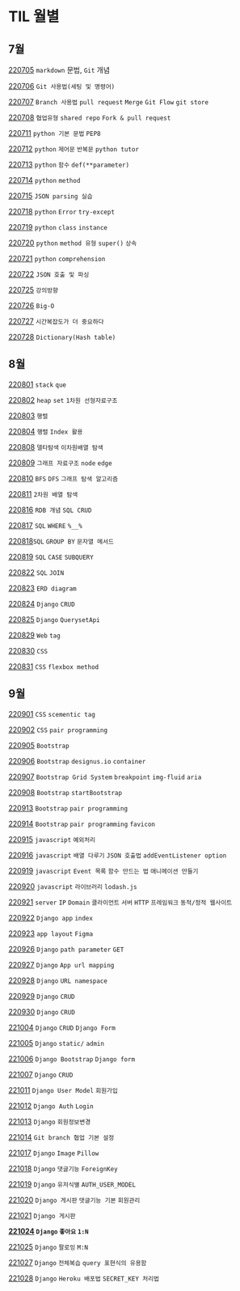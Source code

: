 # TIL 월별

## 7월

[220705](https://github.com/riumr/TIL/tree/main/22년7월/220705) `markdown` 문법, `Git` 개념

[220706](https://github.com/riumr/TIL/blob/1286113325f919ddf28f7418927ee75284bcd64e/220706/220706_01.md) `Git 사용법(세팅 및 명령어)`

[220707](https://github.com/riumr/TIL/tree/main/22년7월/220707) `Branch 사용법` `pull request` `Merge` `Git Flow` `git store`

[220708](https://github.com/riumr/TIL/tree/main/22년7월/220708) `협업유형` `shared repo` `Fork & pull request`

[220711](https://github.com/riumr/TIL/tree/main/22년7월/220711) `python 기본 문법` `PEP8`

[220712](https://github.com/riumr/TIL/tree/main/22년7월/220712) `python` `제어문` `반복문` `python tutor`

[220713](https://github.com/riumr/TIL/tree/main/22년7월/220713) `python` `함수` `def(**parameter)`

[220714](https://github.com/riumr/TIL/tree/main/22년7월/220714) `python` `method`

[220715](https://github.com/riumr/01-PJT-01/tree/master/3회차/김태형) `JSON parsing 실습`

[220718](https://github.com/riumr/TIL/tree/main/22년7월/220718) `python` `Error` `try-except`

[220719](https://github.com/riumr/TIL/tree/main/22년7월/220719) `python` `class` `instance`

[220720](https://github.com/riumr/TIL/tree/main/22년7월/220720) `python` `method 유형` `super()` `상속`

[220721](https://github.com/riumr/TIL/tree/main/22년7월/220721) `python` `comprehension`

[220722](https://github.com/riumr/01-PJT-02/tree/7ff7029629be406f04679137636edaaf199c4026/3회차/김태형) `JSON 호출 및 파싱`

[220725](https://github.com/riumr/TIL/tree/main/22년7월/220725) `강의방향`

[220726](https://github.com/riumr/TIL/tree/main/22년7월/220726) `Big-O`

[220727](https://github.com/riumr/TIL/tree/main/22년7월/220727) `시간복잡도가 더 중요하다`

[220728](https://github.com/riumr/TIL/tree/main/22년7월/220728) `Dictionary(Hash table)`

## 8월

[220801](https://github.com/riumr/TIL/tree/main/22년8월/220801)  `stack` `que`

[220802](https://github.com/riumr/TIL/tree/main/22년8월/220802) `heap` `set` `1차원 선형자료구조`

[220803](https://github.com/riumr/TIL/tree/main/22년8월/220803) `행렬`

[220804](https://github.com/riumr/TIL/tree/main/22년8월/220804) `행렬` `Index 활용`

[220808](https://github.com/riumr/TIL/tree/main/22년8월/220808) `델타탐색` `이차원배열 탐색`

[220809](https://github.com/riumr/TIL/tree/main/22년8월/220809) `그래프 자료구조` `node` `edge`

[220810](https://github.com/riumr/TIL/tree/main/22년8월/220810) `BFS` `DFS` `그래프 탐색 알고리즘`

[220811](https://github.com/riumr/TIL/tree/main/22년8월/220811) `2차원 배열 탐색`

[220816](https://github.com/riumr/TIL/tree/main/22년8월/220816) `RDB 개념` `SQL CRUD`

[220817](https://github.com/riumr/TIL/tree/main/22년8월/220817) `SQL` `WHERE` `%__%` 

[220818](https://github.com/riumr/TIL/tree/main/22년8월/220818)`SQL` `GROUP BY` `문자열 메서드`

[220819](https://github.com/riumr/TIL/tree/main/22년8월/220819) `SQL` `CASE` `SUBQUERY`

[220822](https://github.com/riumr/TIL/blob/fc82761627ac621f5ccac4e6a1c9665fe050f914/220822/Readme.md) `SQL` `JOIN`

[220823](https://github.com/riumr/TIL/blob/bc49b7c5bdc81163e777b25f07fd5bea7caca5a8/220823/220823.md) `ERD diagram`

[220824](https://github.com/riumr/TIL/blob/9bc66221e25bb091d3822855caacb22242ae7a73/220824/DB_07.md) `Django` `CRUD`

[220825](https://github.com/riumr/TIL/blob/f7720dcfc05142fa60b7d180d6a44444bff30220/220825/DB_08.md) `Django` `QuerysetApi`

[220829](https://github.com/riumr/TIL/blob/b65ede39468a5b99ed0a40e7bb39b158eb4f19f1/220829/%EC%8B%A4%EC%8A%B5.md) `Web` `tag`

[220830](https://github.com/riumr/TIL/tree/main/22년8월/220830/실습내용) `CSS`

[220831](https://github.com/riumr/TIL/blob/99900d6ea71f9384e11201ad3c3b80bf07616619/220831/%EC%9E%90%EC%8A%B5%EB%82%B4%EC%9A%A9.md) `CSS` `flexbox method`

## 9월

[220901](https://github.com/riumr/TIL/tree/main/22년9월/220901/실습) `CSS` `scementic tag`

[220902](https://github.com/riumr/TIL/tree/main/22년9월/220902/실습) `CSS` `pair programming`

[220905](https://github.com/riumr/TIL/tree/main/22년9월/220905/실습)  `Bootstrap`

[220906](https://github.com/riumr/TIL/tree/main/22년9월/220906/실습)  `Bootstrap` `designus.io` `container`

[220907](https://github.com/riumr/TIL/blob/02a4f3f135aafa127b10dcf5b0afb115668b154e/220907/220907.md)  `Bootstrap Grid System` `breakpoint` `img-fluid` `aria`

[220908](https://github.com/riumr/TIL/tree/main/22년9월/220908/실습) `Bootstrap` `startBootstrap`

[220913](https://github.com/riumr/TIL/tree/main/22년9월/220913/실습) `Bootstrap` `pair programming`

[220914](https://github.com/riumr/riumr.github.io) `Bootstrap` `pair programming` `favicon`

[220915](https://github.com/riumr/TIL/blob/61c9c756d20ce2a5fb1e1498f43ddd20c2ea2c4b/220915/%EC%9E%90%EC%8A%B5%EB%82%B4%EC%9A%A9.md) `javascript` `예외처리`

[220916]() `javascript` `배열 다루기` `JSON 호출법` `addEventListener option`

[220919]()  `javascript` `Event 목록` `함수 만드는 법` `애니메이션 만들기`

[220920](https://github.com/riumr/TIL/blob/52bc0185612b330482fc9023535ee025a16d2671/220920/%EC%8B%A4%EC%8A%B5/index.html) `javascript` `라이브러리` `lodash.js`

[220921](https://github.com/riumr/TIL/blob/121b6db064762341aa22200740c28fa158078e1d/220921/%ED%95%99%EC%8A%B5.md) `server` `IP` `Domain` `클라이언트` `서버` `HTTP` `프레임워크` `동적/정적 웹사이트`

[220922](https://github.com/riumr/TIL/tree/main/22년9월/220922/실습) `Django app` `index`

[220923](https://github.com/riumr/TIL/tree/main/22년9월/220923/실습) `app layout` `Figma`

[220926](https://github.com/riumr/TIL/blob/5a933671ea97fd150f6592ab5bdde35a8dbdd325/220926/220926.md) `Django` `path parameter` `GET`

[220927](https://github.com/riumr/TIL/blob/09ee7ea9f3e7b2de15a9a71241ac519847aa31ca/220927/220927.md) `Django` `App url mapping`

[220928](https://github.com/riumr/TIL/blob/9310a3651cf095fdebf9297689f67a9cb684609e/220928/220928.md) `Django` `URL namespace`

[220929](https://github.com/riumr/TIL/tree/main/22년9월/220929/todo) `Django` `CRUD`

[220930](https://github.com/riumr/TIL/tree/main/22년9월/220930/실습) `Django` `CRUD`

[221004](https://github.com/riumr/TIL/tree/main/22년10월/221004/실습) `Django` `CRUD` `Django Form`

[221005](https://github.com/riumr/TIL/blob/2a9bb15eca96774038e1199e3939ea0be3a44d6b/221005/221005.md) `Django` `static/` `admin` 

[221006](https://github.com/riumr/TIL/tree/main/22년9월/221006/실습) `Django Bootstrap` `Django form`

[221007](https://github.com/riumr/TIL/tree/main/22년10월/221007/실습) `Django` `CRUD`

[221011](https://github.com/riumr/TIL/blob/5aafda3150243c77d7c2fc3629d8b20f29a33f82/221011/221011.md) `Django User Model` `회원가입`

[221012](https://github.com/riumr/TIL/blob/ae70479f258a18003768cf1e1a18f0556e270ece/221012/221012.md) `Django Auth` `Login` 

[221013](https://github.com/riumr/TIL/tree/main/22년10월/221013/실습) `Django` `회원정보변경`

[221014](https://github.com/riumr/TIL/blob/a6d1ee30fdfd826de150c1bb41e7d5c7886dc343/221014/221014.md) `Git branch 협업 기본 설정`

[221017](https://github.com/riumr/TIL/tree/main/22년10월/221017/실습) `Django` `Image` `Pillow`

[221018](https://github.com/riumr/TIL/tree/main/22년10월/221018/실습) `Django` `댓글기능` `ForeignKey`

[221019](https://github.com/riumr/TIL/tree/main/22년10월/221019/실습) `Django`  `유저식별` `AUTH_USER_MODEL`

[221020](https://github.com/riumr/TIL/tree/main/22년10월/221020/실습) `Django 게시판` `댓글기능 기본` `회원관리`

[221021](https://github.com/riumr/TIL/tree/main/22년10월/221021/실습) `Django 게시판`

**[221024](https://github.com/riumr/TIL/tree/main/22년10월/221024/실습) `Django` `좋아요` `1:N`**

[221025](https://github.com/riumr/TIL/tree/main/22년10월/221025/실습) `Django` `팔로잉` `M:N`

[221027](https://github.com/riumr/TIL/tree/main/22년10월/221027/실습) `Django` `전체복습` `query 표현식의 유용함`

[221028](https://github.com/riumr/TIL/blob/2df5a154aa18c6ae6acd11d0300c7e1493d5a7d2/221028/221028.md) `Django` `Heroku 배포법` `SECRET_KEY 처리법`
